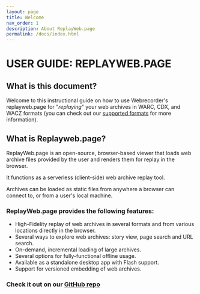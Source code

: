 ```yaml
---
layout: page
title: Welcome
nav_order: 1
description: About ReplayWeb.page
permalink: /docs/index.html
---
```


# USER GUIDE: REPLAYWEB.PAGE

## What is this document?

Welcome to this instructional guide on how to use Webrecorder's replayweb.page for "<i>replaying</i>" your web archives in WARC, CDX, and WACZ formats (you can check out our [supported formats](/docs/formats) for more information).

## What is Replayweb.page?

ReplayWeb.page is an open-source, browser-based viewer that loads web archive files provided by the user and renders them for replay in the browser.

It functions as a <a alt="A serverless (client-side) web archive means that the action takes place on the user's (the client's - AKA you) computer rather than server-side, which means that the action takes place on a local web server." title="This means that the action takes place on the user's (the client's - AKA your) computer rather than server-side, which means that the action takes place on a local web server."><span style="cursor: help;">serverless (client-side)</span></a> web archive replay tool.

Archives can be loaded as static files from anywhere a browser can connect to, or from a user's local machine.

### ReplayWeb.page provides the following features:

- High-Fidelity replay of web archives in several formats and from various locations directly in the browser.
- Several ways to explore web archives: story view, page search and URL search.
- On-demand, incremental loading of large archives.
- Several options for fully-functional offline usage.
- Available as a standalone desktop app with Flash support.
- Support for versioned embedding of web archives.

### Check it out on our <a href="https://github.com/webrecorder/replayweb.page" target="_blank">GitHub repo</a>
